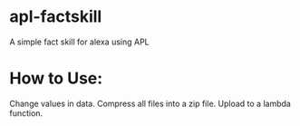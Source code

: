 # apl-factskill
A simple fact skill for alexa using APL

# How to Use:
Change values in data.
Compress all files into a zip file.
Upload to a lambda function.